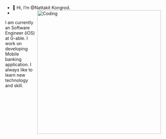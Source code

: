 - 👋 Hi, I’m @Nattakit Kongrod.
- <img align="right" alt="Coding" width="400" src="https://tenor.com/bdjPC.gif">
I am currently an Software Engineer (iOS) at G-able. I work on developing Mobile banking application. 
I always like to learn new technology and skill.
